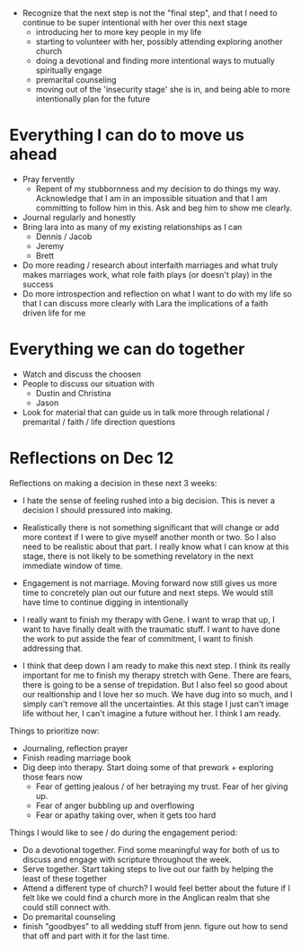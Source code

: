 
- Recognize that the next step is not the "final step", and that I need to continue to be super intentional with her over this next stage
	- introducing her to more key people in my life
	- starting to volunteer with her, possibly attending exploring another church
	- doing a devotional and finding more intentional ways to mutually spiritually engage
	- premarital counseling
	- moving out of the 'insecurity stage' she is in, and being able to more intentionally plan for the future

# Everything I can do to move us ahead

- Pray fervently
	- Repent of my stubbornness and my decision to do things my way. Acknowledge that I am in an impossible situation and that I am committing to follow him in this. Ask and beg him to show me clearly.
- Journal regularly and honestly
- Bring lara into as many of my existing relationships as I can
	- Dennis / Jacob
	- Jeremy
	- Brett
- Do more reading / research about interfaith marriages and what truly makes marriages work, what role faith plays (or doesn't play) in the success
- Do more introspection and reflection on what I want to do with my life so that I can discuss more clearly with Lara the implications of a faith driven life for me



# Everything we can do together

- Watch and discuss the choosen
- People to discuss our situation with
	- Dustin and Christina
	- Jason
- Look for material that can guide us in talk more through relational / premarital / faith / life direction questions


# Reflections on Dec 12


Reflections on making a decision in these next 3 weeks:

- I hate the sense of feeling rushed into a big decision. This is never a decision I should pressured into making.

- Realistically there is not something significant that will change or add more context if I were to give myself another month or two. So I also need to be realistic about that part. I really know what I can know at this stage, there is not likely to be something revelatory in the next immediate window of time.

- Engagement is not marriage. Moving forward now still gives us more time to concretely plan out our future and next steps. We would still have time to continue digging in intentionally

- I really want to finish my therapy with Gene. I want to wrap that up, I want to have finally dealt with the traumatic stuff. I want to have done the work to put asside the fear of commitment, I want to finish addressing that.

- I think that deep down I am ready to make this next step. I think its really important for me to finish my therapy stretch with Gene. There are fears, there is going to be a sense of trepidation. But I also feel so good about our realtionship and I love her so much. We have dug into so much, and I simply can't remove all the uncertainties. At this stage I just can't image life without her, I can't imagine a future without her. I think I am ready.


Things to prioritize now:
- Journaling, reflection prayer
- Finish reading marriage book
- Dig deep into therapy. Start doing some of that prework + exploring those fears now
	- Fear of getting jealous / of her betraying my trust. Fear of her giving up.
	- Fear of anger bubbling up and overflowing
	- Fear or apathy taking over, when it gets too hard


Things I would like to see / do during the engagement period:
- Do a devotional together. Find some meaningful way for both of us to discuss and engage with scripture throughout the week.
- Serve together. Start taking steps to live out our faith by helping the least of these together
- Attend a different type of church? I would feel better about the future if I felt like we could find a church more in the Anglican realm that she could still connect with.
- Do premarital counseling
- finish "goodbyes" to all wedding stuff from jenn. figure out how to send that off and part with it for the last time.